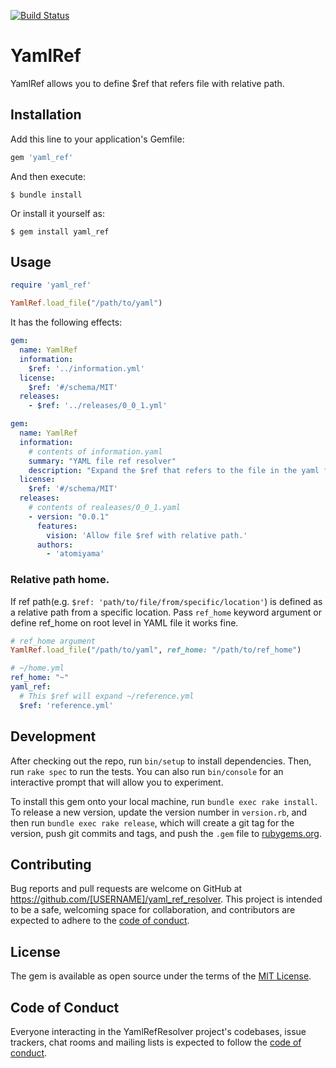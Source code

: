 [![Build Status](https://travis-ci.org/atomiyama/yaml_ref.svg?branch=master)](https://travis-ci.org/atomiyama/yaml_ref)

# YamlRef

YamlRef allows you to define $ref that refers file with relative path.

## Installation

Add this line to your application's Gemfile:

```ruby
gem 'yaml_ref'
```

And then execute:

    $ bundle install

Or install it yourself as:

    $ gem install yaml_ref

## Usage

```ruby
require 'yaml_ref'

YamlRef.load_file("/path/to/yaml")
```

It has the following effects:

```yaml
gem:
  name: YamlRef
  information:
    $ref: '../information.yml'
  license:
    $ref: '#/schema/MIT'
  releases:
    - $ref: '../releases/0_0_1.yml'
```

```yaml
gem:
  name: YamlRef
  information:
    # contents of information.yaml
    summary: "YAML file ref resolver"
    description: "Expand the $ref that refers to the file in the yaml file."
  license:
    $ref: '#/schema/MIT'
  releases:
    # contents of realeases/0_0_1.yaml
    - version: "0.0.1"
      features:
        vision: 'Allow file $ref with relative path.'
      authors:
        - 'atomiyama'

```

### Relative path home.
If ref path(e.g. `$ref: 'path/to/file/from/specific/location'`) is defined as a relative path from a specific location.
Pass `ref_home` keyword argument or define ref_home on root level in YAML file it works fine.

```ruby
# ref_home argument
YamlRef.load_file("/path/to/yaml", ref_home: "/path/to/ref_home")
```

```yaml
# ~/home.yml
ref_home: "~"
yaml_ref:
  # This $ref will expand ~/reference.yml
  $ref: 'reference.yml'
```

## Development

After checking out the repo, run `bin/setup` to install dependencies. Then, run `rake spec` to run the tests. You can also run `bin/console` for an interactive prompt that will allow you to experiment.

To install this gem onto your local machine, run `bundle exec rake install`. To release a new version, update the version number in `version.rb`, and then run `bundle exec rake release`, which will create a git tag for the version, push git commits and tags, and push the `.gem` file to [rubygems.org](https://rubygems.org).

## Contributing

Bug reports and pull requests are welcome on GitHub at https://github.com/[USERNAME]/yaml_ref_resolver. This project is intended to be a safe, welcoming space for collaboration, and contributors are expected to adhere to the [code of conduct](https://github.com/[USERNAME]/yaml_ref_resolver/blob/master/CODE_OF_CONDUCT.md).


## License

The gem is available as open source under the terms of the [MIT License](https://opensource.org/licenses/MIT).

## Code of Conduct

Everyone interacting in the YamlRefResolver project's codebases, issue trackers, chat rooms and mailing lists is expected to follow the [code of conduct](https://github.com/[USERNAME]/yaml_ref_resolver/blob/master/CODE_OF_CONDUCT.md).
